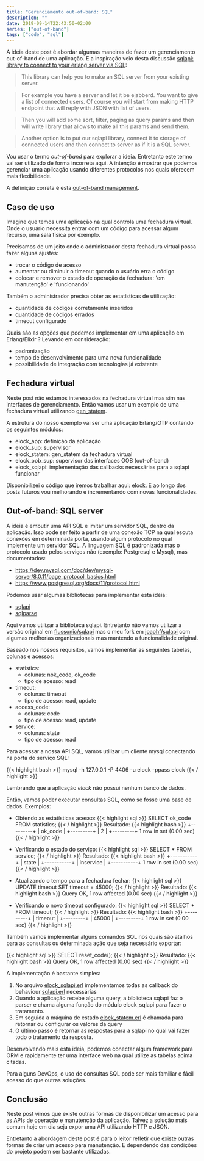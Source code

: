 ```yaml
---
title: "Gerenciamento out-of-band: SQL"
description: ""
date: 2019-09-14T22:43:50+02:00
series: ["out-of-band"] 
tags: ["code", "sql"]
---
```


A ideia deste post é abordar algumas maneiras de fazer um gerenciamento out-of-band de uma aplicação. E a inspiração veio desta discussão [sqlapi: library to connect to your erlang server via SQL](http://erlang.org/pipermail/erlang-questions/2018-March/095064.html):

> This library can help you to make an SQL server from your existing server.

> For example you have a server and let it be ejabberd. You want to give a
list of connected users.
Of course you will start from making HTTP endpoint that will reply with
JSON with list of users.

> Then you will add some sort, filter, paging as query params and then will
write library that allows to make all this params and send them.

> Another option is to put our sqlapi library, connect it to storage of
connected users and then connect to server as if it is a SQL server.

Vou usar o termo _out-of-band_ para explorar a ideia. Entretanto este termo vai ser utilizado de forma incorreta aqui. A intenção é mostrar que podemos gerenciar uma aplicação usando diferentes protocolos nos quais oferecem mais flexibilidade.

A definição correta é esta [out-of-band management](https://en.wikipedia.org/wiki/Out-of-band_management).

## Caso de uso

Imagine que temos uma aplicação na qual controla uma fechadura virtual. Onde o usuário necessita entrar com um código para acessar algum recurso, uma sala física por exemplo.

Precisamos de um jeito onde o administrador desta fechadura virtual possa fazer alguns ajustes:

* trocar o código de acesso
* aumentar ou diminuir o timeout quando o usuário erra o código
* colocar e remover o estado de operação da fechadura: 'em manutenção' e 'funcionando'

Também o administrador precisa obter as estatísticas de utilização:

* quantidade de códigos corretamente inseridos
* quantidade de códigos errados
* timeout configurado

Quais são as opções que podemos implementar em uma aplicação em Erlang/Elixir ? Levando em consideração:

* padronização
* tempo de desenvolvimento para uma nova funcionalidade
* possibilidade de integração com tecnologias já existente

## Fechadura virtual

Neste post não estamos interessados na fechadura virtual mas sim nas interfaces de gerenciamento. Então vamos usar um exemplo de uma fechadura virtual utilizando [gen_statem](http://erlang.org/doc/design_principles/statem.html#example).

A estrutura do nosso exemplo vai ser uma aplicação Erlang/OTP contendo os seguintes módulos:

* elock_app: definição da aplicação
* elock_sup: supervisor
* elock_statem: gen_statem da fechadura virtual
* elock_oob_sup: supervisor das interfaces OOB (out-of-band)
* elock_sqlapi: implementação das callbacks necessárias para a sqlapi funcionar

Disponibilizei o código que iremos trabalhar aqui: [elock](https://github.com/joaohf/elock). E ao longo dos posts futuros vou melhorando e incrementando com novas funcionalidades.

## Out-of-band: SQL server

A ideia é embutir uma API SQL e imitar um servidor SQL, dentro da aplicação. Isso pode ser feito a partir de uma conexão TCP na qual escuta conexões em determinada porta, usando algum protocolo no qual implemente um servidor SQL. A linguagem SQL é padronizada mas o protocolo usado pelos serviços não (exemplo: Postgresql e Mysql), mas documentados:

* https://dev.mysql.com/doc/dev/mysql-server/8.0.11/page_protocol_basics.html
* https://www.postgresql.org/docs/11/protocol.html

Podemos usar algumas bibliotecas para implementar esta idéia:

* [sqlapi](https://github.com/flussonic/sqlapi)
* [sqlparse](https://github.com/K2InformaticsGmbH/sqlparse)

Aqui vamos utilizar a biblioteca sqlapi. Entretanto não vamos utilizar a versão original em [flussonic/sqlapi](https://github.com/flussonic/sqlapi) mas o meu fork em [joaohf/sqlapi](https://github.com/joaohf/sqlapi) com algumas melhorias organizacionais mas mantendo a funcionalidade original.

Baseado nos nossos requisitos, vamos implementar as seguintes tabelas, colunas e acessos:

* statistics:
  * colunas: nok_code, ok_code
  * tipo de acesso: read
* timeout:
  * colunas: timeout
  * tipo de acesso: read, update
* access_code:
  * colunas: code
  * tipo de acesso: read, update
* service:
  * colunas: state
  * tipo de acesso: read

Para acessar a nossa API SQL, vamos utilizar um cliente mysql conectando na porta do serviço SQL:

{{< highlight bash >}}
mysql -h 127.0.0.1 -P 4406 -u elock -ppass elock
{{< / highlight >}}

Lembrando que a aplicação _elock_ não possui nenhum banco de dados.

Então, vamos poder executar consultas SQL, como se fosse uma base de dados. Exemplos:

* Obtendo as estatísticas acesso:
{{< highlight sql >}}
SELECT ok_code FROM statistics;
{{< / highlight >}}
Resultado:
{{< highlight bash >}}
+---------+
| ok_code |
+---------+
|       2 |
+---------+
1 row in set (0.00 sec)
{{< / highlight >}}

* Verificando o estado do serviço:
{{< highlight sql >}}
SELECT * FROM service;
{{< / highlight >}}
Resultado:
{{< highlight bash >}}
+-----------+
| state     |
+-----------+
| inservice |
+-----------+
1 row in set (0.00 sec)
{{< / highlight >}}

* Atualizando o tempo para a fechadura fechar:
{{< highlight sql >}}
UPDATE timeout SET timeout = 45000;
{{< / highlight >}}
Resultado:
{{< highlight bash >}}
Query OK, 1 row affected (0.00 sec)
{{< / highlight >}}

* Verificando o novo timeout configurado:
{{< highlight sql >}}
SELECT * FROM timeout;
{{< / highlight >}}
Resultado:
{{< highlight bash >}}
+---------+
| timeout |
+---------+
|   45000 |
+---------+
1 row in set (0.00 sec)
{{< / highlight >}}

Também vamos implementar alguns comandos SQL nos quais são atalhos para as consultas ou determinada ação que seja necessário exportar:

{{< highlight sql >}}
SELECT reset_code();
{{< / highlight >}}
Resultado:
{{< highlight bash >}}
Query OK, 1 row affected (0.00 sec)
{{< / highlight >}}

A implementação é bastante simples:

1. No arquivo [elock_sqlapi.erl](https://github.com/joaohf/elock/src/elock_sqlapi.erl) implementamos todas as callback do behaviour [sqlapi.erl](https://github.com/joaohf/sqlapi/src/sqlapi.erl) necessárias
2. Quando a aplicação recebe alguma query, a biblioteca sqlapi faz o parser e chama alguma função do módulo elock_sqlapi para fazer o tratamento.
3. Em seguida a máquina de estado [elock_statem.erl](https://github.com/joaohf/elock/src/elock_statem.erl) é chamada para retornar ou configurar os valores da query
4. O último passo é retornar as respostas para a sqlapi no qual vai fazer todo o tratamento da resposta.

Desenvolvendo mais esta ideia, podemos conectar algum framework para ORM e rapidamente ter uma interface web na qual utilize as tabelas acima citadas.

Para alguns DevOps, o uso de consultas SQL pode ser mais familiar e fácil acesso do que outras soluções.

## Conclusão

Neste post vimos que existe outras formas de disponibilizar um acesso para as APIs de operação e manutenção da aplicação. Talvez a solução mais comum hoje em dia seja expor uma API utilizando HTTP e JSON.

Entretanto a abordagem deste post é para o leitor refletir que existe outras formas de criar um acesso para manutenção. E dependendo das condições do projeto podem ser bastante utilizadas.
